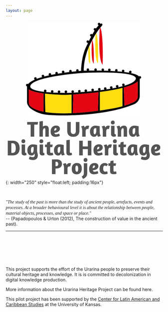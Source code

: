 ```yaml
---
layout: page
---
```




![alt-text-1](assets/logo/Urarina-logo-with-text4.png "Urarina logo"){: width="250" style="float:left; padding:16px"} 
  
&nbsp;
&nbsp;
&nbsp;

<span style="font-family:Papyrus; font-style: italic; flow:right"> "The study of the past is more than the study of ancient people, artefacts, events and processes. At a broader behavioural level it is about the relationship between people, material objects, processes, and space or place."  </span>  
 -- (Papadopoulos & Urton (2012), The construction of value in the ancient past).
&nbsp;

---
<br><br><br><br><br>
  
This project supports the  effort of the Urarina people to preserve their cultural heritage and knowledge. It is is committed to decolonization in digital knowledge production.

More information about the Urarina Heritage Project can be found here.



This pilot project has been supported by the [Center for Latin American and Caribbean Studies](https://clacs.ku.edu/) at the University of Kansas.

